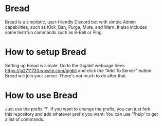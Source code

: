 # Bread
Bread is a simplistic, user-friendly Discord bot with simple Admin capabilities, such as Kick, Ban, Purge, Mute, and Warn.
It also includes some test/fun commands such as 8-Ball or Ping.
# How to setup Bread
Setting up Bread is simple. Go to the Gigabit webpage here: https://ja2711733.wixsite.com/gigbit and click the "Add To Server" button.
Bread will join your server. There's not much to do after that.
# How to use Bread
Just use the prefix '?'. If you want to change the prefix, you can just fork this repository and add whatever prefix you want.
You can use '?help' to get a list of commands.
